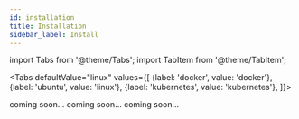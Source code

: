 ```yaml
---
id: installation
title: Installation
sidebar_label: Install
---
```


import Tabs from '@theme/Tabs';
import TabItem from '@theme/TabItem';

<Tabs
  defaultValue="linux"
  values={[
    {label: 'docker', value: 'docker'},
    {label: 'ubuntu', value: 'linux'},
    {label: 'kubernetes', value: 'kubernetes'},
  ]}>
  
  <TabItem value="linux"> coming soon... </TabItem>
  <TabItem value="docker"> coming soon... </TabItem>
  <TabItem value="kubernetes"> coming soon... </TabItem>


    

</Tabs>

